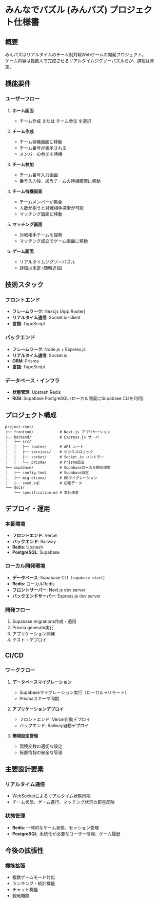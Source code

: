# みんなでパズル (みんパズ) プロジェクト仕様書

## 概要

みんパズはリアルタイムのチーム制対戦Webゲームの開発プロジェクト。  
ゲーム内容は複数人で完成させるリアルタイムジグゾーパズルだが、詳細は未定。

## 機能要件

### ユーザーフロー

1. **ホーム画面**
   - チーム作成 または チーム参加 を選択

2. **チーム作成**
   - チーム待機画面に移動
   - チーム番号が表示される
   - メンバーの参加を待機

3. **チーム参加**
   - チーム番号入力画面
   - 番号入力後、該当チームの待機画面に移動

4. **チーム待機画面**
   - チームメンバーが集合
   - 人数が揃うと対戦相手探索が可能
   - マッチング画面に移動

5. **マッチング画面**
   - 対戦相手チームを探索
   - マッチング成立でゲーム画面に移動

6. **ゲーム画面**
   - リアルタイムジグゾ―パズル
   - 詳細は未定 (随時追加)

## 技術スタック

### フロントエンド
- **フレームワーク**: Next.js (App Router)
- **リアルタイム通信**: Socket.io-client
- **言語**: TypeScript

### バックエンド
- **フレームワーク**: Node.js + Express.js
- **リアルタイム通信**: Socket.io
- **ORM**: Prisma
- **言語**: TypeScript

### データベース・インフラ
- **状態管理**: Upstash Redis
- **RDB**: Supabase PostgreSQL (ローカル開発にSupabase CLIを利用)

## プロジェクト構成

```
project-root/
├── frontend/            # Next.js アプリケーション
├── backend/             # Express.js サーバー
│   ├── src/
│   │   ├── routes/      # API ルート
│   │   ├── services/    # ビジネスロジック
│   │   ├── socket/      # Socket.io ハンドラー
│   │   └── prisma/      # Prisma設定
├── supabase/            # Supabaseローカル開発環境
│   ├── config.toml      # Supabase設定
│   ├── migrations/      # DBマイグレーション
│   ├── seed.sql         # 初期データ
└── docs/
    └── specification.md # 本仕様書
```

## デプロイ・運用

### 本番環境
- **フロントエンド**: Vercel
- **バックエンド**: Railway
- **Redis**: Upstash
- **PostgreSQL**: Supabase

### ローカル開発環境
- **データベース**: Supabase CLI（`supabase start`）
- **Redis**: ローカルRedis
- **フロントサーバー**: Next.js dev server
- **バックエンドサーバー**: Express.js dev server

### 開発フロー
1. Supabase migrations作成・適用
2. Prisma generate実行
3. アプリケーション開発
4. テスト・デプロイ

## CI/CD

### ワークフロー
1. **データベースマイグレーション**
   - Supabaseマイグレーション実行（ローカル→リモート）
   - Prismaスキーマ同期

2. **アプリケーションデプロイ**
   - フロントエンド: Vercel自動デプロイ
   - バックエンド: Railway自動デプロイ

3. **環境設定管理**
   - 環境変数の適切な設定
   - 秘匿情報の安全な管理

## 主要設計要素

### リアルタイム通信
- WebSocketによるリアルタイム状態同期
- チーム状態、ゲーム進行、マッチング状況の即座反映

### 状態管理
- **Redis**: 一時的なゲーム状態、セッション管理
- **PostgreSQL**: 永続化が必要なユーザー情報、ゲーム履歴

## 今後の拡張性

### 機能拡張
- 複数ゲームモード対応
- ランキング・統計機能
- チャット機能
- 観戦機能
